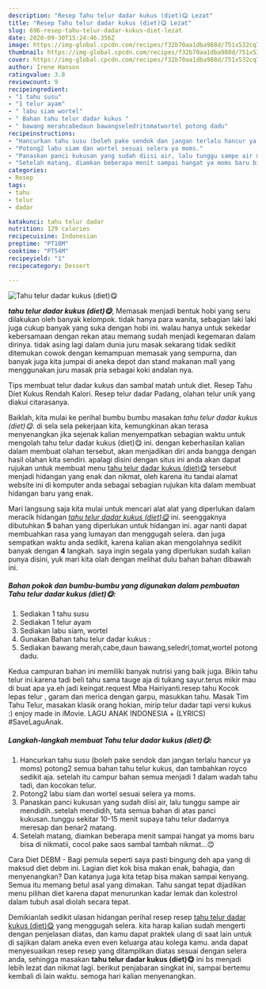 ```yaml
---
description: "Resep Tahu telur dadar kukus (diet)😋 Lezat"
title: "Resep Tahu telur dadar kukus (diet)😋 Lezat"
slug: 696-resep-tahu-telur-dadar-kukus-diet-lezat
date: 2020-09-30T15:24:46.356Z
image: https://img-global.cpcdn.com/recipes/f32b70aa1dba988d/751x532cq70/tahu-telur-dadar-kukus-diet😋-foto-resep-utama.jpg
thumbnail: https://img-global.cpcdn.com/recipes/f32b70aa1dba988d/751x532cq70/tahu-telur-dadar-kukus-diet😋-foto-resep-utama.jpg
cover: https://img-global.cpcdn.com/recipes/f32b70aa1dba988d/751x532cq70/tahu-telur-dadar-kukus-diet😋-foto-resep-utama.jpg
author: Irene Hanson
ratingvalue: 3.8
reviewcount: 9
recipeingredient:
- "1 tahu susu"
- "1 telur ayam"
- " labu siam wortel"
- " Bahan tahu telur dadar kukus "
- " bawang merahcabedaun bawangseledritomatwortel potong dadu"
recipeinstructions:
- "Hancurkan tahu susu (boleh pake sendok dan jangan terlalu hancur ya moms) potong2 semua bahan tahu telur kukus, dan tambahkan royco sedikit aja. setelah itu campur bahan semua menjadi 1 dalam wadah tahu tadi, dan kocokan telur."
- "Potong2 labu siam dan wortel sesuai selera ya moms."
- "Panaskan panci kukusan yang sudah diisi air, lalu tunggu sampe air mendidih..setelah mendidih, tata semua bahan di atas panci kukusan..tunggu sekitar 10-15 menit supaya tahu telur dadarnya meresap dan benar2 matang."
- "Setelah matang, diamkan beberapa menit sampai hangat ya moms baru bisa di nikmatii, cocol pake saos sambal tambah nikmat...😊"
categories:
- Resep
tags:
- tahu
- telur
- dadar

katakunci: tahu telur dadar 
nutrition: 129 calories
recipecuisine: Indonesian
preptime: "PT10M"
cooktime: "PT54M"
recipeyield: "1"
recipecategory: Dessert

---
```



![Tahu telur dadar kukus (diet)😋](https://img-global.cpcdn.com/recipes/f32b70aa1dba988d/751x532cq70/tahu-telur-dadar-kukus-diet😋-foto-resep-utama.jpg)

<b><i>tahu telur dadar kukus (diet)😋</i></b>, Memasak menjadi bentuk hobi yang seru dilakukan oleh banyak kelompok. tidak hanya para wanita, sebagian laki laki juga cukup banyak yang suka dengan hobi ini. walau hanya untuk sekedar kebersamaan dengan rekan atau memang sudah menjadi kegemaran dalam dirinya. tidak asing lagi dalam dunia juru masak sekarang tidak sedikit ditemukan cowok dengan kemampuan memasak yang sempurna, dan banyak juga kita jumpai di aneka depot dan stand makanan mall yang menggunakan juru masak pria sebagai koki andalan nya.

Tips membuat telur dadar kukus dan sambal matah untuk diet. Resep Tahu Diet Kukus Rendah Kalori. Resep telur dadar Padang, olahan telur unik yang diakui citarasanya.

Baiklah, kita mulai ke perihal bumbu bumbu masakan <i>tahu telur dadar kukus (diet)😋</i>. di sela sela pekerjaan kita, kemungkinan akan terasa menyenangkan jika sejenak kalian menyempatkan sebagian waktu untuk mengolah tahu telur dadar kukus (diet)😋 ini. dengan keberhasilan kalian dalam membuat olahan tersebut, akan menjadikan diri anda bangga dengan hasil olahan kita sendiri. apalagi disini dengan situs ini anda akan dapat rujukan untuk membuat menu <u>tahu telur dadar kukus (diet)😋</u> tersebut menjadi hidangan yang enak dan nikmat, oleh karena itu tandai alamat website ini di komputer anda sebagai sebagian rujukan kita dalam membuat hidangan baru yang enak.


Mari langsung saja kita mulai untuk mencari alat alat yang diperlukan dalam meracik hidangan <u><i>tahu telur dadar kukus (diet)😋</i></u> ini. seenggaknya dibutuhkan <b>5</b> bahan yang diperlukan untuk hidangan ini. agar nanti dapat membuahkan rasa yang lumayan dan menggugah selera. dan juga sempatkan waktu anda sedikit, karena kalian akan mengolahnya sedikit banyak dengan <b>4</b> langkah. saya ingin segala yang diperlukan sudah kalian punya disini, yuk mari kita olah dengan melihat dulu bahan bahan dibawah ini.

<!--inarticleads1-->

##### Bahan pokok dan bumbu-bumbu yang digunakan dalam pembuatan Tahu telur dadar kukus (diet)😋:

1. Sediakan 1 tahu susu
1. Sediakan 1 telur ayam
1. Sediakan  labu siam, wortel
1. Gunakan  Bahan tahu telur dadar kukus :
1. Sediakan  bawang merah,cabe,daun bawang,seledri,tomat,wortel potong dadu.


Kedua campuran bahan ini memiliki banyak nutrisi yang baik juga. Bikin tahu telur ini.karena tadi beli tahu sama tauge aja di tukang sayur.terus mikir mau di buat apa ya.eh jadi keingat.request Mba Hairiyanti.resep tahu Kocok lepas telur , garam dan merica dengan garpu, masukkan tahu. Masak Tim Tahu Telur, masakan klasik orang hokian, mirip telur dadar tapi versi kukus :) enjoy made in iMovie. LAGU ANAK INDONESIA + (LYRICS) #SaveLaguAnak. 

<!--inarticleads2-->

##### Langkah-langkah membuat Tahu telur dadar kukus (diet)😋:

1. Hancurkan tahu susu (boleh pake sendok dan jangan terlalu hancur ya moms) potong2 semua bahan tahu telur kukus, dan tambahkan royco sedikit aja. setelah itu campur bahan semua menjadi 1 dalam wadah tahu tadi, dan kocokan telur.
1. Potong2 labu siam dan wortel sesuai selera ya moms.
1. Panaskan panci kukusan yang sudah diisi air, lalu tunggu sampe air mendidih..setelah mendidih, tata semua bahan di atas panci kukusan..tunggu sekitar 10-15 menit supaya tahu telur dadarnya meresap dan benar2 matang.
1. Setelah matang, diamkan beberapa menit sampai hangat ya moms baru bisa di nikmatii, cocol pake saos sambal tambah nikmat...😊


Cara Diet DEBM - Bagi pemula seperti saya pasti bingung deh apa yang di maksud diet debm ini. Lagian diet kok bisa makan enak, bahagia, dan menyenangkan? Dan katanya juga kita tetap bisa makan sampai kenyang. Semua itu memang betul asal yang dimakan. Tahu sangat tepat dijadikan menu pilihan diet karena dapat menurunkan kadar lemak dan kolestrol dalam tubuh asal diolah secara tepat. 

Demikianlah sedikit ulasan hidangan perihal resep resep <u>tahu telur dadar kukus (diet)😋</u> yang menggugah selera. kita harap kalian sudah mengerti dengan penjelasan diatas, dan kamu dapat praktek ulang di saat lain untuk di sajikan dalam aneka even even keluarga atau kolega kamu. anda dapat menyesuaikan resep resep yang ditampilkan diatas sesuai dengan selera anda, sehingga masakan <b>tahu telur dadar kukus (diet)😋</b> ini bs menjadi lebih lezat dan nikmat lagi. berikut penjabaran singkat ini, sampai bertemu kembali di lain waktu. semoga hari kalian menyenangkan.
